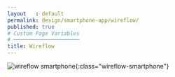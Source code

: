 ```yaml
---
layout   : default
permalink: design/smartphone-app/wireflow/
published: true
# Custom Page Variables
# ─────────────────────
title: Wireflow
---
```

![wireflow smartphone](/1718-nmd3-project-decramer-denhaeze/images/wireflow/wireflow_smartphone.png){:class="wireflow-smartphone"}